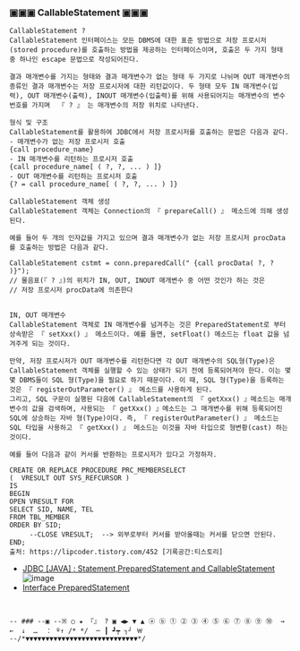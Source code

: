 ### ▣▣▣ CallableStatement ▣▣▣

```
CallableStatement ?
CallableStatement 인터페이스는 모든 DBMS에 대한 표준 방법으로 저장 프로시저(stored procedure)를 호출하는 방법을 제공하는 인터페이스이며, 호출은 두 가지 형태 중 하나인 escape 문법으로 작성되어진다.
 
결과 매개변수를 가지는 형태와 결과 매개변수가 없는 형태 두 가지로 나뉘며 OUT 매개변수의 종류인 결과 매개변수는 저장 프로시저에 대한 리턴값이다. 두 형태 모두 IN 매개변수(입력), OUT 매개변수(출력), INOUT 매개변수(입출력)를 위해 사용되어지는 매개변수의 변수 번호를 가지며  『 ? 』 는 매개변수의 저장 위치로 나타낸다.

형식 및 구조
CallableStatement를 활용하여 JDBC에서 저장 프로시저를 호출하는 문법은 다음과 같다.
- 매개변수가 없는 저장 프로시저 호출
{call procedure_name}
- IN 매개변수를 리턴하는 프로시저 호출
{call procedure_name[ ( ?, ?, ... ) ]}
- OUT 매개변수를 리턴하는 프로시저 호출
{? = call procedure_name[ ( ?, ?, ... ) ]}

CallableStatement 객체 생성
CallableStatement 객체는 Connection의 『 prepareCall() 』 메소드에 의해 생성된다.
 
예를 들어 두 개의 인자값을 가지고 있으며 결과 매개변수가 없는 저장 프로시저 procData를 호출하는 방법은 다음과 같다.

CallableStatement cstmt = conn.preparedCall(" {call procData( ?, ? )}");
// 물음표(『 ? 』)의 위치가 IN, OUT, INOUT 매개변수 중 어떤 것인가 하는 것은 
// 저장 프로시저 procData에 의존한다


IN, OUT 매개변수
CallableStatement 객체로 IN 매개변수를 넘겨주는 것은 PreparedStatement로 부터 상속받은 『 setXxx() 』 메소드이다. 예를 들면, setFloat() 메소드는 float 값을 넘겨주게 되는 것이다.
 
만약, 저장 프로시저가 OUT 매개변수를 리턴한다면 각 OUT 매개변수의 SQL형(Type)은 CallableStatement 객체를 실행할 수 있는 상태가 되기 전에 등록되어져야 한다. 이는 몇몇 DBMS들이 SQL 형(Type)을 필요로 하기 때문이다. 이 때, SQL 형(Type)을 등록하는 것은 『 registerOutParameter() 』 메소드를 사용하게 된다. 
그리고, SQL 구문이 실행된 다음에 CallableStatement의 『 getXxx() 』메소드는 매개변수의 값을 검색하며, 사용되는 『 getXxx() 』메소드는 그 매개변수를 위해 등록되어진 SQL에 상승하는 자바 형(Type)이다. 즉, 『 registerOutParameter() 』 메소드는 SQL 타입을 사용하고 『 getXxx() 』 메소드는 이것을 자바 타입으로 형변황(cast) 하는 것이다.
 
예를 들어 다음과 같이 커서를 반환하는 프로시저가 있다고 가정하자.

CREATE OR REPLACE PROCEDURE PRC_MEMBERSELECT 
(  VRESULT OUT SYS_REFCURSOR ) 
IS 
BEGIN     
OPEN VRESULT FOR     
SELECT SID, NAME, TEL     
FROM TBL_MEMBER     
ORDER BY SID;
     --CLOSE VRESULT;  --> 외부로부터 커서를 받아올때는 커서를 닫으면 안된다. END;
출처: https://lipcoder.tistory.com/452 [기록공간:티스토리]
```




- [JDBC [JAVA] : Statement,PreparedStatement and CallableStatement](https://www.linkedin.com/pulse/jdbc-java-statementpreparedstatement-youssef-najeh)
![image](https://media.licdn.com/dms/image/v2/C4D12AQHC384iTcMcjg/article-cover_image-shrink_600_2000/article-cover_image-shrink_600_2000/0/1520083735879?e=2147483647&v=beta&t=-unnTU76VA6sFHAGR_Eq1Z2ty71LYA_uLS5byZ3EgYA)
- [Interface PreparedStatement](https://docs.oracle.com/javase/8/docs/api/java/sql/PreparedStatement.html)
```


-- ### --▣ --※ ○ ★ 『』 ? ▣ ◀▶ ▼ ▲ ⓐ ⓑ ① ② ③ ④ ⑤ ⑥ ⑦ ⑧ ⑨ ⑩  →   ←  ↓  …  ： º↑ /* */  ─ ┃ ┛┯ ┐┘ ￦
--/*▼▼▼▼▼▼▼▼▼▼▼▼▼▼▼▼▼▼▼▼▼▼▼▼▼▼▼▼*/